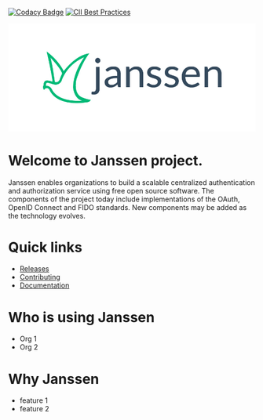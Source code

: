 [![Codacy Badge](https://app.codacy.com/project/badge/Grade/c9f92d07195b48cea3ed2fe7410f5b3d)](https://www.codacy.com/gh/JanssenProject/home/dashboard?utm_source=github.com&amp;utm_medium=referral&amp;utm_content=JanssenProject/home&amp;utm_campaign=Badge_Grade)
[![CII Best Practices](https://bestpractices.coreinfrastructure.org/projects/4353/badge)](https://bestpractices.coreinfrastructure.org/projects/4353)

![](./logo/janssen-project.jpg)

# Welcome to Janssen project.

Janssen enables organizations to build a scalable centralized authentication and authorization service using free open source software. The components of the project today include implementations of the OAuth, OpenID Connect and FIDO standards. New components may be added as the technology evolves.

# Quick links

- [Releases](RELEASE_NOTES.md)
- [Contributing](CONTRIBUTING.md)
- [Documentation](https://ossdhaval.github.io/docs/)



# Who is using Janssen

- Org 1
- Org 2


# Why Janssen
- feature 1
- feature 2